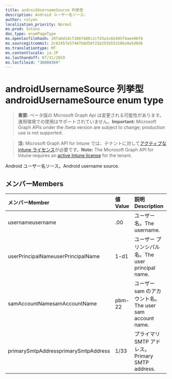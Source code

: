 ```yaml
---
title: androidUsernameSource 列挙型
description: Android ユーザー名ソース。
author: rolyon
localization_priority: Normal
ms.prod: Intune
doc_type: enumPageType
ms.openlocfilehash: 20fa6d1dcf266f480c2cfd3a3c6b495f4aee06f8
ms.sourcegitcommit: 2c62457e57467b8d50f21b255b553106a9a5d8d6
ms.translationtype: MT
ms.contentlocale: ja-JP
ms.lasthandoff: 07/31/2019
ms.locfileid: "36004569"
---
```

# <a name="androidusernamesource-enum-type"></a><span data-ttu-id="46071-103">androidUsernameSource 列挙型</span><span class="sxs-lookup"><span data-stu-id="46071-103">androidUsernameSource enum type</span></span>

> <span data-ttu-id="46071-104">**重要:** ベータ版の Microsoft Graph Api は変更される可能性があります。運用環境での使用はサポートされていません。</span><span class="sxs-lookup"><span data-stu-id="46071-104">**Important:** Microsoft Graph APIs under the /beta version are subject to change; production use is not supported.</span></span>

> <span data-ttu-id="46071-105">**注:** Microsoft Graph API for Intune では、テナントに対して[アクティブな intune ライセンス](https://go.microsoft.com/fwlink/?linkid=839381)が必要です。</span><span class="sxs-lookup"><span data-stu-id="46071-105">**Note:** The Microsoft Graph API for Intune requires an [active Intune license](https://go.microsoft.com/fwlink/?linkid=839381) for the tenant.</span></span>

<span data-ttu-id="46071-106">Android ユーザー名ソース。</span><span class="sxs-lookup"><span data-stu-id="46071-106">Android username source.</span></span>

## <a name="members"></a><span data-ttu-id="46071-107">メンバー</span><span class="sxs-lookup"><span data-stu-id="46071-107">Members</span></span>
|<span data-ttu-id="46071-108">メンバー</span><span class="sxs-lookup"><span data-stu-id="46071-108">Member</span></span>|<span data-ttu-id="46071-109">値</span><span class="sxs-lookup"><span data-stu-id="46071-109">Value</span></span>|<span data-ttu-id="46071-110">説明</span><span class="sxs-lookup"><span data-stu-id="46071-110">Description</span></span>|
|:---|:---|:---|
|<span data-ttu-id="46071-111">username</span><span class="sxs-lookup"><span data-stu-id="46071-111">username</span></span>|<span data-ttu-id="46071-112">.0</span><span class="sxs-lookup"><span data-stu-id="46071-112">0</span></span>|<span data-ttu-id="46071-113">ユーザー名。</span><span class="sxs-lookup"><span data-stu-id="46071-113">The username.</span></span>|
|<span data-ttu-id="46071-114">userPrincipalName</span><span class="sxs-lookup"><span data-stu-id="46071-114">userPrincipalName</span></span>|<span data-ttu-id="46071-115">1-d</span><span class="sxs-lookup"><span data-stu-id="46071-115">1</span></span>|<span data-ttu-id="46071-116">ユーザー プリンシパル名。</span><span class="sxs-lookup"><span data-stu-id="46071-116">The user principal name.</span></span>|
|<span data-ttu-id="46071-117">samAccountName</span><span class="sxs-lookup"><span data-stu-id="46071-117">samAccountName</span></span>|<span data-ttu-id="46071-118">pbm-2</span><span class="sxs-lookup"><span data-stu-id="46071-118">2</span></span>|<span data-ttu-id="46071-119">ユーザー sam のアカウント名。</span><span class="sxs-lookup"><span data-stu-id="46071-119">The user sam account name.</span></span>|
|<span data-ttu-id="46071-120">primarySmtpAddress</span><span class="sxs-lookup"><span data-stu-id="46071-120">primarySmtpAddress</span></span>|<span data-ttu-id="46071-121">1/3</span><span class="sxs-lookup"><span data-stu-id="46071-121">3</span></span>|<span data-ttu-id="46071-122">プライマリ SMTP アドレス。</span><span class="sxs-lookup"><span data-stu-id="46071-122">Primary SMTP address.</span></span>|





